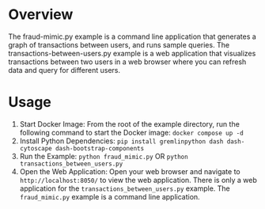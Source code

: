 # Overview

The fraud-mimic.py example is a command line application
that generates a graph of transactions between users, and runs sample queries.
The transactions-between-users.py example is a web application that
visualizes transactions between two users in a web browser where you can
refresh data and query for different users.

# Usage

1. Start Docker Image:
   From the root of the example directory, run the following command to start the Docker image:
   `docker compose up -d`
2. Install Python Dependencies:
   `pip install gremlinpython dash dash-cytoscape dash-bootstrap-components`
3. Run the Example:
   `python fraud_mimic.py`
   OR
   `python transactions_between_users.py`
4. Open the Web Application:
   Open your web browser and navigate to `http://localhost:8050/` to view the web application.
   There is only a web application for the `transactions_between_users.py` example.
   The  `fraud_mimic.py` example is a command line application.